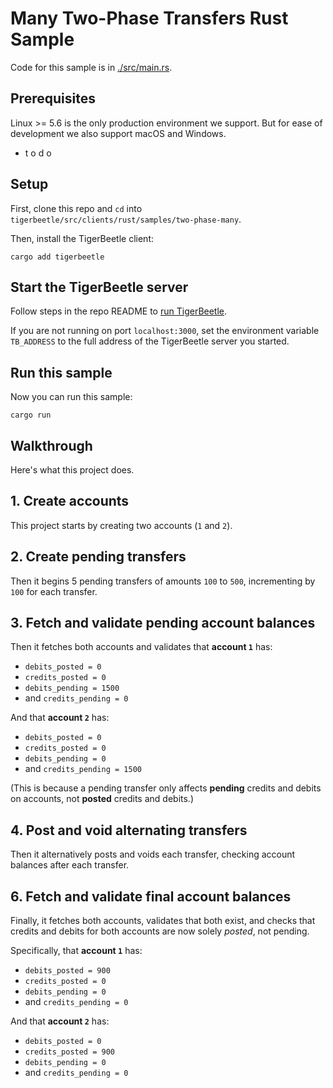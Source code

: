 <!-- This file is generated by [/src/scripts/client_readmes.zig](/src/scripts/client_readmes.zig). -->
# Many Two-Phase Transfers Rust Sample

Code for this sample is in [./src/main.rs](./src/main.rs).

## Prerequisites

Linux >= 5.6 is the only production environment we
support. But for ease of development we also support macOS and Windows.
* t o d o

## Setup

First, clone this repo and `cd` into `tigerbeetle/src/clients/rust/samples/two-phase-many`.

Then, install the TigerBeetle client:

```console
cargo add tigerbeetle
```

## Start the TigerBeetle server

Follow steps in the repo README to [run
TigerBeetle](/README.md#running-tigerbeetle).

If you are not running on port `localhost:3000`, set
the environment variable `TB_ADDRESS` to the full
address of the TigerBeetle server you started.

## Run this sample

Now you can run this sample:

```console
cargo run
```

## Walkthrough

Here's what this project does.

## 1. Create accounts

This project starts by creating two accounts (`1` and `2`).

## 2. Create pending transfers

Then it begins 5 pending transfers of amounts `100` to
`500`, incrementing by `100` for each transfer.

## 3. Fetch and validate pending account balances

Then it fetches both accounts and validates that **account `1`** has:
 * `debits_posted = 0`
 * `credits_posted = 0`
 * `debits_pending = 1500`
 * and `credits_pending = 0`

And that **account `2`** has:
 * `debits_posted = 0`
 * `credits_posted = 0`
 * `debits_pending = 0`
 * and `credits_pending = 1500`

(This is because a pending transfer only affects **pending**
credits and debits on accounts, not **posted** credits and
debits.)

## 4. Post and void alternating transfers

Then it alternatively posts and voids each transfer,
checking account balances after each transfer.

## 6. Fetch and validate final account balances

Finally, it fetches both accounts, validates that both exist,
and checks that credits and debits for both accounts are now
solely *posted*, not pending.

Specifically, that **account `1`** has:
 * `debits_posted = 900`
 * `credits_posted = 0`
 * `debits_pending = 0`
 * and `credits_pending = 0`

And that **account `2`** has:
 * `debits_posted = 0`
 * `credits_posted = 900`
 * `debits_pending = 0`
 * and `credits_pending = 0`
